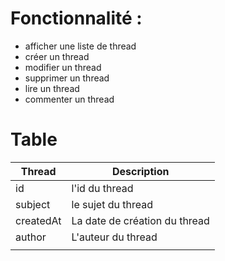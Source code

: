 # Fonctionnalité :
- afficher une liste de thread
- créer un thread
- modifier un thread
- supprimer un thread
- lire un thread
- commenter un thread

# Table

| Thread    	| Description                   	|
|-----------	|-------------------------------	|
| id        	| l'id du thread                	|
| subject   	| le sujet du thread            	|
| createdAt 	| La date de création du thread 	|
| author     	| L'auteur du thread            	|
|           	|                               	|